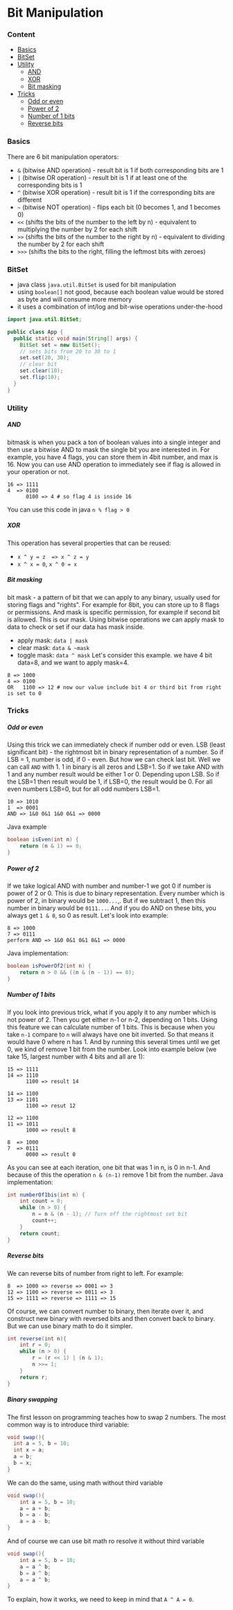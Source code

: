 # Bit Manipulation

### Content

* [Basics](#basics)
* [BitSet](#bitset)
* [Utility](#utility)
  * [AND](#and)
  * [XOR](#xor)
  * [Bit masking](#bit-masking)
* [Tricks](#tricks)
    * [Odd or even](#odd-or-even)
    * [Power of 2](#power-of-2)
    * [Number of 1 bits](#number-of-1-bits)
    * [Reverse bits](#reverse-bits)

### Basics
There are 6 bit manipulation operators:
* `&`   (bitwise AND operation) - result bit is 1 if both corresponding bits are 1
* `|`   (bitwise OR operation) - result bit is 1 if at least one of the corresponding bits is 1
* `^`   (bitwise XOR operation) - result bit is 1 if the corresponding bits are different
* `~`   (bitwise NOT operation) - flips each bit (0 becomes 1, and 1 becomes 0)
* `<<`  (shifts the bits of the number to the left by n) - equivalent to multiplying the number by 2 for each shift
* `>>`  (shifts the bits of the number to the right by n) - equivalent to dividing the number by 2 for each shift
* `>>>` (shifts the bits to the right, filling the leftmost bits with zeroes)

### BitSet
* java class `java.util.BitSet` is used for bit manipulation
* using `boolean[]` not good, because each boolean value would be stored as byte and will consume more memory
* it uses a combination of int/log and bit-wise operations under-the-hood
```java
import java.util.BitSet;

public class App {
  public static void main(String[] args) {
    BitSet set = new BitSet();
    // sets bits from 20 to 30 to 1
    set.set(20, 30);
    // clear bit
    set.clear(10);
    set.flip(10);
  }
}
```

### Utility
##### AND
bitmask is when you pack a ton of boolean values into a single integer and then use a bitwise AND to mask the single bit you are interested in. For example, you have 4 flags, you can store them in 4bit number, and max is 16. Now you can use AND operation to immediately see if flag is allowed in your operation or not.
```
16 => 1111
4  => 0100
      0100 => 4 # so flag 4 is inside 16
```
You can use this code in java `n % flag > 0`

##### XOR
This operation has several properties that can be reused:
* `x ^ y = z  => x ^ z = y`
* `x ^ x = 0`, `x ^ 0 = x`

##### Bit masking
bit mask - a pattern of bit that we can apply to any binary, usually used for storing flags and "rights". For example for 8bit, you can store up to 8 flags or permissions. And mask is specific permission, for example if second bit is allowed. This is our mask. Using bitwise operations we can apply mask to data to check or set if our data has mask inside.
* apply mask: `data | mask`
* clear mask: `data & ~mask`
* toggle mask: `data ^ mask`
Let's consider this example. we have 4 bit data=8, and we want to apply mask=4.
```
8 => 1000
4 => 0100
OR   1100 => 12 # now our value include bit 4 or third bit from right is set to 0
```

### Tricks
##### Odd or even
Using this trick we can immediately check if number odd or even.
LSB (least significant bit) - the rightmost bit in binary representation of a number.
So if LSB = 1, number is odd, if 0 - even. But how we can check last bit. Well we can call `AND` with 1. 1 in binary is all zeros and LSB=1. So if we take AND with 1 and any number result would be either 1 or 0. Depending upon LSB. So if the LSB=1 then result would be 1, if LSB=0, the result would be 0. For all even numbers LSB=0, but for all odd numbers LSB=1.
```
10 => 1010
1  => 0001
AND => 1&0 0&1 1&0 0&1 => 0000
```
Java example
```java
boolean isEven(int n) {
    return (n & 1) == 0;
}
```

##### Power of 2
If we take logical AND with number and number-1 we got 0 if number is power of 2 or 0. This is due to binary representation. Every number which is power of 2, in binary would be `1000...`,. But if we subtract 1, then this number in binary would be `0111...`. And if you do AND on these bits, you always get `1 & 0`, so 0 as result. Let's look into example:
```
8 => 1000
7 => 0111
perform AND => 1&0 0&1 0&1 0&1 => 0000
```
Java implementation:
```java
boolean isPowerOf2(int n) {
    return n > 0 && ((n & (n - 1)) == 0);
}
```

##### Number of 1 bits
If you look into previous trick, what if you apply it to any number which is not power of 2. Then you get either n-1 or n-2, depending on 1 bits. Using this feature we can calculate number of 1 bits.
This is because when you take `n-1` compare to `n` will always have one bit inverted. So that means it would have 0 where n has 1. And by running this several times until we get 0, we kind of remove 1 bit from the number. Look into example below (we take 15, largest number with 4 bits and all are 1):
```
15 => 1111
14 => 1110
      1100 => result 14
      
14 => 1100
13 => 1101
      1100 => resut 12

12 => 1100
11 => 1011
      1000 => result 8

8  => 1000
7  => 0111
      0000 => result 0
```
As you can see at each iteration, one bit that was 1 in n, is 0 in n-1. And because of this the operation `n & (n-1)` remove 1 bit from the number.
Java implementation:
```java
int numberOf1bis(int n) {
    int count = 0;
    while (n > 0) {
        n = n & (n - 1); // Turn off the rightmost set bit
        count++;
    }
    return count;
}
```

##### Reverse bits
We can reverse bits of number from right to left. For example:
```
8  => 1000 => reverse => 0001 => 3
12 => 1100 => reverse => 0011 => 3
15 => 1111 => reverse => 1111 => 15
```
Of course, we can convert number to binary, then iterate over it, and construct new binary with reversed bits and then convert back to binary. But we can use binary math to do it simpler.
```java
int reverse(int n){
    int r = 0;
    while (n > 0) {
        r = (r << 1) | (n & 1);
        n >>= 1;
    }
    return r;
}
```

##### Binary swapping
The first lesson on programming teaches how to swap 2 numbers. The most common way is to introduce third variable:
```java
void swap(){
  int a = 5, b = 10;
  int x = a;
  a = b;
  b = x;
}
```
We can do the same, using math without third variable
```java
void swap(){
    int a = 5, b = 10;
    a = a + b;
    b = a - b;
    a = a - b;
}
```
And of course we can use bit math ro resolve it without third variable
```java
void swap(){
    int a = 5, b = 10;
    a = a ^ b;
    b = a ^ b;
    a = a ^ b;
}
```
To explain, how it works, we need to keep in mind that `A ^ A = 0`.